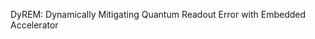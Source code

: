 <!-- ---
title: "DyREM: Dynamically Mitigating Quantum Readout Error with Embedded Accelerator"
collection: publications
category: conferences
permalink: /publication/DAC2025
# excerpt: 'This paper is about the number 1. The number 2 is left for future work.'
date: 2025-2-28
venue: 'DAC (CCF-A)'
slidesurl: 'http://academicpages.github.io/files/slides1.pdf'
paperurl: 'http://academicpages.github.io/files/paper1.pdf'
bibtexurl: 'http://academicpages.github.io/files/bibtex1.bib'
citation: 'Your Name, You. (2009). &quot;Paper Title Number 1.&quot; <i>Journal 1</i>. 1(1).'


--- -->

DyREM: Dynamically Mitigating Quantum Readout Error with Embedded Accelerator

